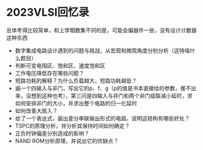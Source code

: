 # 2023VLSI回忆录
总体考得比较简单，和上学期数集不同的是，可能会偏器件一些，没有设计计数器这种东西
- 数字集成电路设计遇到的问题与挑战，从宏观和微观角度分别分析（这特喵什么题目）
- 判断可变电阻区、饱和区、速度饱和区
- 工作电压降低存在哪些问题？
- 短路功耗的解释？为什么负载越大，短路功耗越低？
- 画一个四输入与非门，写出它的p、f、g（p的值是书本直接给的参数，推不出来，没想到这种也考），第三问是四输入与非门和两个非门级联减小延时，求如何安排非门的大小，并求出整个电路的归一化延时
- 如何改善大扇入？
- 给了一个表达式，画出差分串联输出形式的电路，说明这结构有哪些好处？
- TSPC的原理分析，并分析其保持时间如何确定？
- 正负时钟偏差分别造成的影响？
- NAND ROM分析原理，并说出它的优缺点？
